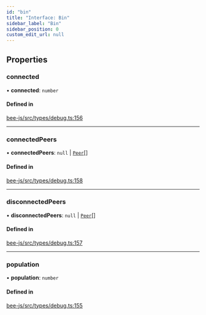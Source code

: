 ```yaml
---
id: "bin"
title: "Interface: Bin"
sidebar_label: "Bin"
sidebar_position: 0
custom_edit_url: null
---
```


## Properties

### connected

• **connected**: `number`

#### Defined in

[bee-js/src/types/debug.ts:156](https://github.com/ethersphere/bee-js/blob/6f227e1/src/types/debug.ts#L156)

___

### connectedPeers

• **connectedPeers**: ``null`` \| [`Peer`](peer.md)[]

#### Defined in

[bee-js/src/types/debug.ts:158](https://github.com/ethersphere/bee-js/blob/6f227e1/src/types/debug.ts#L158)

___

### disconnectedPeers

• **disconnectedPeers**: ``null`` \| [`Peer`](peer.md)[]

#### Defined in

[bee-js/src/types/debug.ts:157](https://github.com/ethersphere/bee-js/blob/6f227e1/src/types/debug.ts#L157)

___

### population

• **population**: `number`

#### Defined in

[bee-js/src/types/debug.ts:155](https://github.com/ethersphere/bee-js/blob/6f227e1/src/types/debug.ts#L155)
